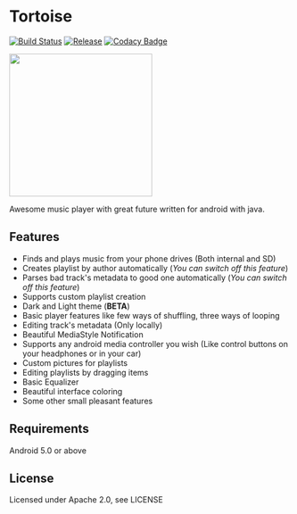 Tortoise
========

[![Build Status](https://travis-ci.org/zelenyhleb/tortoise.svg?branch=develop)](https://travis-ci.org/zelenyhleb/tortoise)
[![Release](https://img.shields.io/badge/Release-Latest%200.3.4-informational.svg)](https://github.com/zelenyhleb/tortoise/releases/latest)
[![Codacy Badge](https://api.codacy.com/project/badge/Grade/a8b89073eb0a40f6b8cb43f6580db473)](https://www.codacy.com/manual/zelenyhleb/tortoise?utm_source=github.com&amp;utm_medium=referral&amp;utm_content=zelenyhleb/tortoise&amp;utm_campaign=Badge_Grade)

<img src="http://www.krivocraft.ru/icon.png" height="256px"/>

Awesome music player with great future written for android with java.

## Features

  - Finds and plays music from your phone drives (Both internal and SD)
  - Creates playlist by author automatically (*You can switch off this feature*)
  - Parses bad track's metadata to good one automatically (*You can switch off this feature*)
  - Supports custom playlist creation
  - Dark and Light theme (**BETA**)
  - Basic player features like few ways of shuffling, three ways of looping
  - Editing track's metadata (Only locally)
  - Beautiful MediaStyle Notification
  - Supports any android media controller you wish (Like control buttons on your headphones or in your car)
  - Custom pictures for playlists
  - Editing playlists by dragging items
  - Basic Equalizer
  - Beautiful interface coloring
  - Some other small pleasant features

## Requirements

Android 5.0 or above

## License

Licensed under Apache 2.0, see LICENSE

